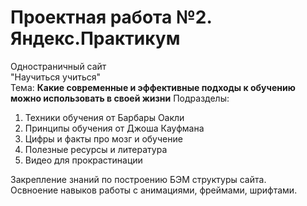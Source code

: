 # Проектная работа №2. Яндекс.Практикум

Одностраничный сайт   
"Научиться учиться"  
Тема: **Какие современные и эффективные подходы к обучению можно использовать в своей жизни**
Подразделы:  
1. Техники обучения от Барбары Оакли
2. Принципы обучения от Джоша Кауфмана
3. Цифры и факты про мозг и обучение
4. Полезные ресурсы и литература
5. Видео для прокрастинации
  
  
Закрепление знаний по построению БЭМ структуры сайта.  
Освноение навыков работы с анимациями, фреймами, шрифтами.
